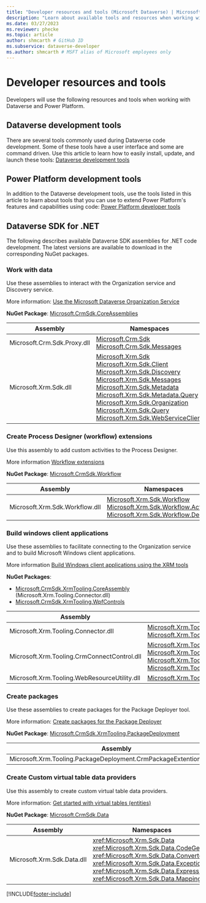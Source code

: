 ```yaml
---
title: "Developer resources and tools (Microsoft Dataverse) | Microsoft Docs" 
description: "Learn about available tools and resources when working with solutions."
ms.date: 03/27/2023
ms.reviewer: phecke
ms.topic: article
author: shmcarth # GitHub ID
ms.subservice: dataverse-developer
ms.author: shmcarth # MSFT alias of Microsoft employees only
---
```


# Developer resources and tools

Developers will use the following resources and tools when working with Dataverse and Power Platform.

## Dataverse development tools

There are several tools commonly used during Dataverse code development. Some of these tools have a user interface and some are command driven. Use this article to learn how to easily install, update, and launch these tools: [Dataverse development tools](download-tools-nuget.md)

## Power Platform development tools

In addition to the Dataverse development tools, use the tools listed in this article to learn about tools that you can use to extend Power Platform's features and capabilities using code: [Power Platform developer tools](/power-platform/developer/tools)

## Dataverse SDK for .NET

The following describes available Dataverse SDK assemblies for .NET code development. The latest versions are available to download in the corresponding NuGet packages.

### Work with data

Use these assemblies to interact with the Organization service and Discovery service.

More information: [Use the Microsoft Dataverse Organization Service](org-service/overview.md)

**NuGet Package**: [Microsoft.CrmSdk.CoreAssemblies](https://www.nuget.org/packages/Microsoft.CrmSdk.CoreAssemblies/)

|Assembly  |Namespaces  |
|---------|---------|
|Microsoft.Crm.Sdk.Proxy.dll|[Microsoft.Crm.Sdk](/dotnet/api/microsoft.crm.sdk)<br />[Microsoft.Crm.Sdk.Messages](/dotnet/api/microsoft.crm.sdk.messages)|
|Microsoft.Xrm.Sdk.dll|[Microsoft.Xrm.Sdk](/dotnet/api/microsoft.xrm.sdk)<br />[Microsoft.Xrm.Sdk.Client](/dotnet/api/microsoft.xrm.sdk.client)<br />[Microsoft.Xrm.Sdk.Discovery](/dotnet/api/microsoft.xrm.sdk.discovery)<br />[Microsoft.Xrm.Sdk.Messages](/dotnet/api/microsoft.xrm.sdk.messages)<br />[Microsoft.Xrm.Sdk.Metadata](/dotnet/api/microsoft.xrm.sdk.metadata)<br />[Microsoft.Xrm.Sdk.Metadata.Query](/dotnet/api/microsoft.xrm.sdk.metadata.query)<br />[Microsoft.Xrm.Sdk.Organization](/dotnet/api/microsoft.xrm.sdk.organization)<br />[Microsoft.Xrm.Sdk.Query](/dotnet/api/microsoft.xrm.sdk.query)<br />[Microsoft.Xrm.Sdk.WebServiceClient](/dotnet/api/microsoft.xrm.sdk.webserviceclient)|

### Create Process Designer (workflow) extensions

Use this assembly to add custom activities to the Process Designer.

More information [Workflow extensions](workflow/workflow-extensions.md)

**NuGet Package**: [Microsoft.CrmSdk.Workflow](https://www.nuget.org/packages/Microsoft.CrmSdk.Workflow/)

|Assembly|Namespaces|
|---------|---------|
|Microsoft.Xrm.Sdk.Workflow.dll|[Microsoft.Xrm.Sdk.Workflow](/dotnet/api/microsoft.xrm.sdk.workflow)<br />[Microsoft.Xrm.Sdk.Workflow.Activities](/dotnet/api/microsoft.xrm.sdk.workflow.activities)<br />[Microsoft.Xrm.Sdk.Workflow.Designers](/dotnet/api/microsoft.xrm.sdk.workflow.designers)|

### Build windows client applications

Use these assemblies to facilitate connecting to the Organization service and to build Microsoft Windows client applications.

More information [Build Windows client applications using the XRM tools](xrm-tooling/build-windows-client-applications-xrm-tools.md)

**NuGet Packages**:

- [Microsoft.CrmSdk.XrmTooling.CoreAssembly](https://www.nuget.org/packages/Microsoft.CrmSdk.XrmTooling.CoreAssembly/) (Microsoft.Xrm.Tooling.Connector.dll)
- [Microsoft.CrmSdk.XrmTooling.WpfControls](https://www.nuget.org/packages/Microsoft.CrmSdk.XrmTooling.WpfControls/)

|Assembly|Namespaces  |
|---------|---------|
|Microsoft.Xrm.Tooling.Connector.dll|[Microsoft.Xrm.Tooling.Connector](/dotnet/api/microsoft.xrm.tooling.connector)<br />[Microsoft.Xrm.Tooling.Connector.Model](/dotnet/api/microsoft.xrm.tooling.connector.model)|
|Microsoft.Xrm.Tooling.CrmConnectControl.dll|[Microsoft.Xrm.Tooling.CrmConnectControl](/dotnet/api/microsoft.xrm.tooling.crmconnectcontrol)<br />[Microsoft.Xrm.Tooling.CrmConnectControl.Model](/dotnet/api/microsoft.xrm.tooling.crmconnectcontrol.model)<br />[Microsoft.Xrm.Tooling.CrmConnectControl.Properties](/dotnet/api/microsoft.xrm.tooling.crmconnectcontrol.properties)<br />[Microsoft.Xrm.Tooling.CrmConnectControl.Utility](/dotnet/api/microsoft.xrm.tooling.crmconnectcontrol.utility)|
|Microsoft.Xrm.Tooling.WebResourceUtility.dll|[Microsoft.Xrm.Tooling.WebResourceUtility](/dotnet/api/microsoft.xrm.tooling.webresourceutility)|

### Create packages

Use these assemblies to create packages for the Package Deployer tool.

More information: [Create packages for the Package Deployer](/power-platform/alm/package-deployer-tool)

**NuGet Package**: [Microsoft.CrmSdk.XrmTooling.PackageDeployment](https://www.nuget.org/packages/Microsoft.CrmSdk.XrmTooling.PackageDeployment/)

|Assembly|Namespace  |
|---------|---------|
|Microsoft.Xrm.Tooling.PackageDeployment.CrmPackageExtentionBase.dll|[Microsoft.Xrm.Tooling.PackageDeployment.CrmPackageExtentionBase](/dotnet/api/microsoft.xrm.tooling.packagedeployment.crmpackageextentionbase)|

### Create Custom virtual table data providers

Use this assembly to create custom virtual table data providers.

More information: [Get started with virtual tables (entities)](virtual-entities/get-started-ve.md)

**NuGet Package**: [Microsoft.CrmSdk.Data](https://www.nuget.org/packages/Microsoft.CrmSdk.Data/)

|Assembly  |Namespaces  |
|---------|---------|
|Microsoft.Xrm.Sdk.Data.dll|<xref:Microsoft.Xrm.Sdk.Data><br /><xref:Microsoft.Xrm.Sdk.Data.CodeGen><br /><xref:Microsoft.Xrm.Sdk.Data.Converters><br /><xref:Microsoft.Xrm.Sdk.Data.Exceptions><br /><xref:Microsoft.Xrm.Sdk.Data.Expressions><br /><xref:Microsoft.Xrm.Sdk.Data.Mappings>|

[!INCLUDE[footer-include](../../includes/footer-banner.md)]
